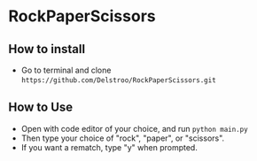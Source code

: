 # RockPaperScissors

## How to install
- Go to terminal and clone `https://github.com/Delstroo/RockPaperScissors.git`

## How to Use
- Open with code editor of your choice, and run `python main.py`
- Then type your choice of "rock", "paper", or "scissors".
- If you want a rematch, type "y" when prompted.

